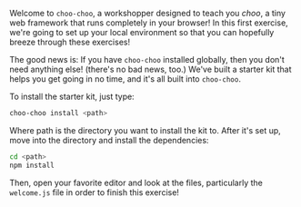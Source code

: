 Welcome to `choo-choo`, a workshopper designed to teach you _choo_, a tiny
web framework that runs completely in your browser! In this first exercise,
we're going to set up your local environment so that you can hopefully
breeze through these exercises!

The good news is: If you have `choo-choo` installed globally, then you don't
need anything else! (there's no bad news, too.) We've built a starter kit that
helps you get going in no time, and it's all built into `choo-choo`.

To install the starter kit, just type:

```sh
choo-choo install <path>
```

Where path is the directory you want to install the kit to. After it's set up,
move into the directory and install the dependencies:

```sh
cd <path>
npm install
```

Then, open your favorite editor and look at the files, particularly the
`welcome.js` file in order to finish this exercise!
